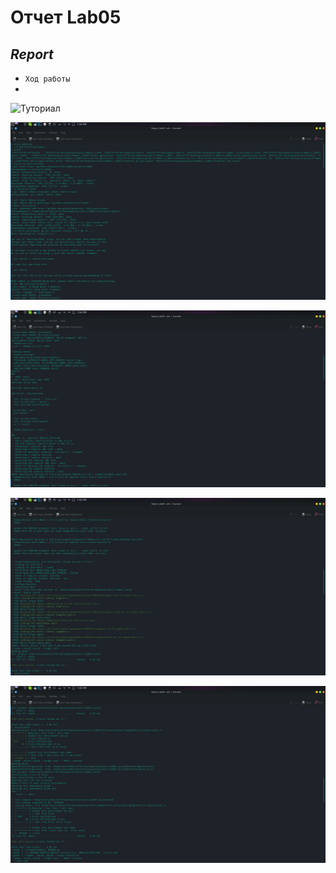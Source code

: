 #           **Отчет Lab05**
##                *Report*
- `Ход работы`
- 
![Туториал](https://github.com/Nikita7181/lab05)

![](https://github.com/Nikita7181/Report_lab05/blob/master/Screenshots/1.png)

![](https://raw.githubusercontent.com/Nikita7181/Report_lab05/master/Screenshots/2.png)

![](https://raw.githubusercontent.com/Nikita7181/Report_lab05/master/Screenshots/3.png)

![](https://raw.githubusercontent.com/Nikita7181/Report_lab05/master/Screenshots/4.png)

